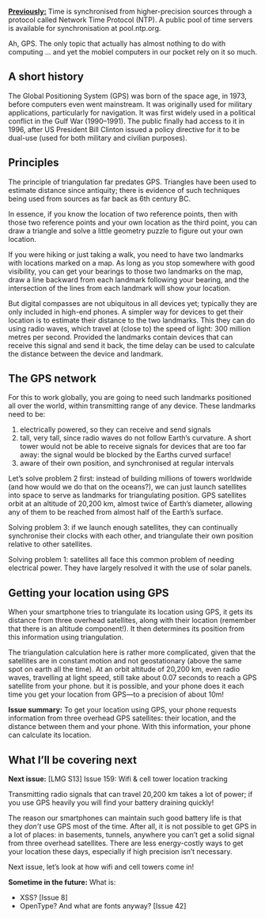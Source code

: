 [**Previously:**](https://buttondown.email/laymansguide/archive/) Time is synchronised from higher-precision sources through a protocol called Network Time Protocol (NTP). A public pool of time servers is available for synchronisation at pool.ntp.org.

Ah, GPS. The only topic that actually has almost nothing to do with computing ... and yet the mobiel computers in our pocket rely on it so much.

## A short history

The Global Positioning System (GPS) was born of the space age, in 1973, before computers even went mainstream. It was originally used for military applications, particularly for navigation. It was first widely used in a political conflict in the Gulf War (1990–1991). The public finally had access to it in 1996, after US President Bill Clinton issued a policy directive for it to be dual-use (used for both military and civilian purposes).

## Principles

The principle of triangulation far predates GPS. Triangles have been used to estimate distance since antiquity; there is evidence of such techniques being used from sources as far back as 6th century BC.

In essence, if you know the location of two reference points, then with those two reference points and your own location as the third point, you can draw a triangle and solve a little geometry puzzle to figure out your own location.

If you were hiking or just taking a walk, you need to have two landmarks with locations marked on a map. As long as you stop somewhere with good visibility, you can get your bearings to those two landmarks on the map, draw a line backward from each landmark following your bearing, and the intersection of the lines from each landmark will show your location.

But digital compasses are not ubiquitous in all devices yet; typically they are only included in high-end phones. A simpler way for devices to get their location is to estimate their distance to the two landmarks. This they can do using radio waves, which travel at (close to) the speed of light: 300 million metres per second. Provided the landmarks contain devices that can receive this signal and send it back, the time delay can be used to calculate the distance between the device and landmark.

## The GPS network

For this to work globally, you are going to need such landmarks positioned all over the world, within transmitting range of any device. These landmarks need to be:

1. electrically powered, so they can receive and send signals
2. tall, very tall, since radio waves do not follow Earth’s curvature. A short tower would not be able to receive signals for devices that are too far away: the signal would be blocked by the Earths curved surface!
3. aware of their own position, and synchronised at regular intervals

Let’s solve problem 2 first: instead of building millions of towers worldwide (and how would we do that on the oceans?), we can just launch satellites into space to serve as landmarks for triangulating position. GPS satellites orbit at an altitude of 20,200 km, almost twice of Earth’s diameter, allowing any of them to be reached from almost half of the Earth’s surface.

Solving problem 3: if we launch enough satellites, they can continually synchronise their clocks with each other, and triangulate their own position relative to other satellites.

Solving problem 1: satellites all face this common problem of needing electrical power. They have largely resolved it with the use of solar panels.

## Getting your location using GPS

When your smartphone tries to triangulate its location using GPS, it gets its distance from three overhead satellites, along with their location (remember that there is an altitude component!). It then determines its position from this information using triangulation.

The triangulation calculation here is rather more complicated, given that the satellites are in constant motion and not geostationary (above the same spot on earth all the time). At an orbit altitude of 20,200 km, even radio waves, travelling at light speed, still take about 0.07 seconds to reach a GPS satellite from your phone. but it is possible, and your phone does it each time you get your location from GPS—to a precision of about 10m!

**Issue summary:** To get your location using GPS, your phone requests information from three overhead GPS satellites: their location, and the distance between them and your phone. With this information, your phone can calculate its location.

## What I’ll be covering next

**Next issue:** [LMG S13] Issue 159: Wifi & cell tower location tracking

Transmitting radio signals that can travel 20,200 km takes a lot of power; if you use GPS heavily you will find your battery draining quickly!

The reason our smartphones can maintain such good battery life is that they *don’t* use GPS most of the time. After all, it is not possible to get GPS in a lot of places: in basements, tunnels, anywhere you can’t get a solid signal from three overhead satellites. There are less energy-costly ways to get your location these days, especially if high precision isn’t necessary.

Next issue, let’s look at how wifi and cell towers come in!

**Sometime in the future:** What is:

- XSS? [Issue 8]
- OpenType? And what are fonts anyway? [Issue 42]
